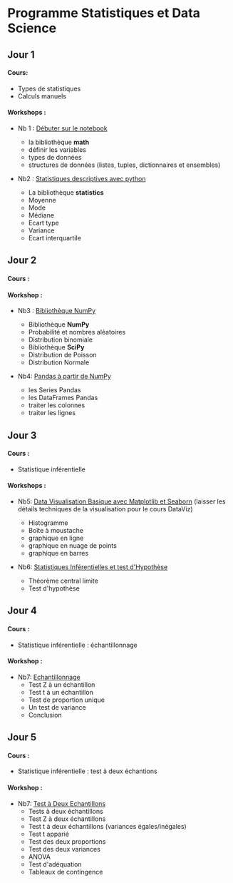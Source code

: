 # Programme Statistiques et Data Science


## Jour 1
#### Cours:
* Types de statistiques
* Calculs manuels

#### Workshops :
* Nb 1 : [Débuter sur le notebook](https://github.com/doudi0101/Statistiques-et-Data-Science/blob/main/1_d%C3%A9buter_sur_le_notebook.ipynb)
  * la bibliothèque **math**
  * définir les variables
  * types de données 
  * structures de données (listes, tuples, dictionnaires et ensembles)

* Nb2 : [Statistiques descriptives avec python](https://github.com/doudi0101/Statistiques-et-Data-Science/blob/main/2_statistiques_descriptives.ipynb)
  * La bibliothèque **statistics**
  * Moyenne
  * Mode
  * Médiane
  * Ecart type
  * Variance
  * Ecart interquartile 
 
## Jour 2
#### Cours :


#### Workshop :
* Nb3 : [Bibliothèque NumPy](https://github.com/doudi0101/Statistiques-et-Data-Science/blob/main/3_biblioth%C3%A8que_NumPy.ipynb)
  * Bibliothèque **NumPy**
  * Probabilité et nombres aléatoires
  * Distribution binomiale
  * Bibliothèque **SciPy**
  * Distribution de Poisson
  * Distribution Normale

* Nb4: [Pandas à partir de NumPy](https://github.com/doudi0101/Statistiques-et-Data-Science/blob/main/4_pandas_%C3%A0_partir_de_NumPy.ipynb)
  * les Series Pandas
  * les DataFrames Pandas
  * traiter les colonnes
  * traiter les lignes

## Jour 3
#### Cours :
* Statistique inférentielle

#### Workshops :
* Nb5: [Data Visualisation Basique avec Matplotlib et Seaborn](https://github.com/doudi0101/Statistiques-et-Data-Science/blob/main/5_dataviz_basique_matplotlib_seaborn.ipynb) (laisser les détails techniques de la visualisation pour le cours DataViz)
  * Histogramme
  * Boîte à moustache
  * graphique en ligne
  * graphique en nuage de points
  * graphique en barres 
  
* Nb6: [Statistiques Inférentielles et test d'Hypothèse](https://github.com/doudi0101/Statistiques-et-Data-Science/blob/main/6_statistiques_inf%C3%A9rentielles_et_test_d_hypoth%C3%A8se.ipynb)
  * Théorème central limite
  * Test d'hypothèse 

## Jour 4
#### Cours :
* Statistique inférentielle : échantillonnage

#### Workshop :
* Nb7: [Echantillonnage](https://github.com/doudi0101/Statistiques-et-Data-Science/blob/main/7_%C3%A9chantillonnage.ipynb)
  * Test Z à un échantillon
  * Test t à un échantillon
  * Test de proportion unique
  * Un test de variance
  * Conclusion

## Jour 5
#### Cours :
* Statistique inférentielle : test à deux échantions

#### Workshop :
* Nb7: [Test à Deux Echantillons](https://github.com/doudi0101/Statistiques-et-Data-Science/blob/main/8_test_deux_%C3%A9chantillons.ipynb)
  * Tests à deux échantillons
  * Test Z à deux échantillons
  * Test t à deux échantillons (variances égales/inégales)
  * Test t apparié
  * Test des deux proportions
  * Test des deux variances
  * ANOVA
  * Test d'adéquation
  * Tableaux de contingence
